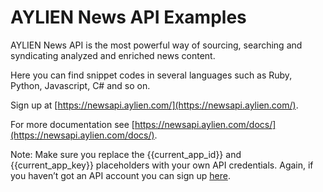 # AYLIEN News API Examples
AYLIEN News API is the most powerful way of sourcing, searching and syndicating analyzed and enriched news content.

Here you can find snippet codes in several languages such as Ruby, Python, Javascript, C# and so on.

Sign up at [https://newsapi.aylien.com/](https://newsapi.aylien.com/).

For more documentation see [https://newsapi.aylien.com/docs/](https://newsapi.aylien.com/docs/).

Note: Make sure you replace the {{current_app_id}} and {{current_app_key}} placeholders with your own API credentials. Again, if you haven’t got an API account you can sign up [here](https://newsapi.aylien.com/).

